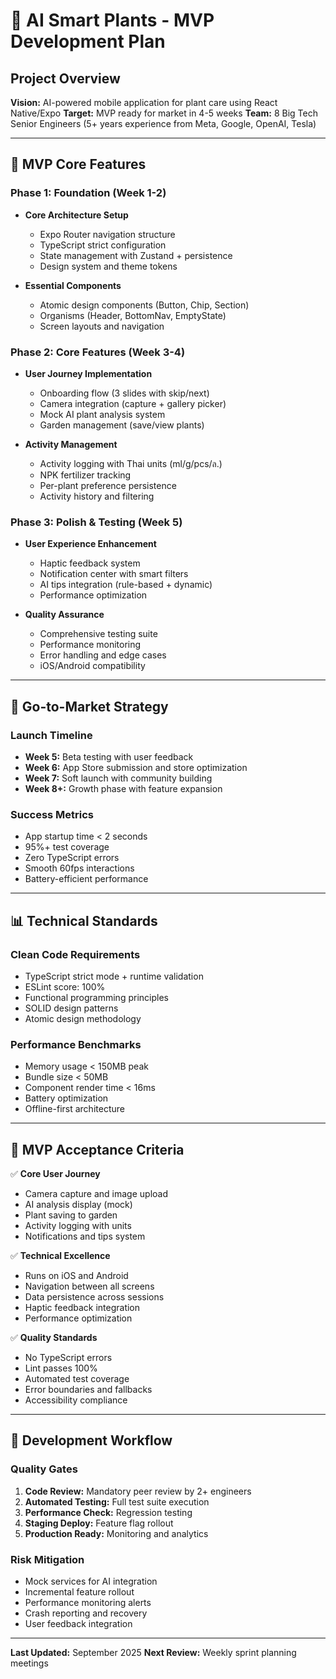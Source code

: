 # 🌱 AI Smart Plants - MVP Development Plan

## Project Overview
**Vision:** AI-powered mobile application for plant care using React Native/Expo
**Target:** MVP ready for market in 4-5 weeks
**Team:** 8 Big Tech Senior Engineers (5+ years experience from Meta, Google, OpenAI, Tesla)

---

## 🎯 MVP Core Features

### Phase 1: Foundation (Week 1-2)
- **Core Architecture Setup**
  - Expo Router navigation structure
  - TypeScript strict configuration
  - State management with Zustand + persistence
  - Design system and theme tokens

- **Essential Components**
  - Atomic design components (Button, Chip, Section)
  - Organisms (Header, BottomNav, EmptyState)
  - Screen layouts and navigation

### Phase 2: Core Features (Week 3-4)
- **User Journey Implementation**
  - Onboarding flow (3 slides with skip/next)
  - Camera integration (capture + gallery picker)
  - Mock AI plant analysis system
  - Garden management (save/view plants)

- **Activity Management**
  - Activity logging with Thai units (ml/g/pcs/ล.)
  - NPK fertilizer tracking
  - Per-plant preference persistence
  - Activity history and filtering

### Phase 3: Polish & Testing (Week 5)
- **User Experience Enhancement**
  - Haptic feedback system
  - Notification center with smart filters
  - AI tips integration (rule-based + dynamic)
  - Performance optimization

- **Quality Assurance**
  - Comprehensive testing suite
  - Performance monitoring
  - Error handling and edge cases
  - iOS/Android compatibility

---

## 🚀 Go-to-Market Strategy

### Launch Timeline
- **Week 5:** Beta testing with user feedback
- **Week 6:** App Store submission and store optimization
- **Week 7:** Soft launch with community building
- **Week 8+:** Growth phase with feature expansion

### Success Metrics
- App startup time < 2 seconds
- 95%+ test coverage
- Zero TypeScript errors
- Smooth 60fps interactions
- Battery-efficient performance

---

## 📊 Technical Standards

### Clean Code Requirements
- TypeScript strict mode + runtime validation
- ESLint score: 100%
- Functional programming principles
- SOLID design patterns
- Atomic design methodology

### Performance Benchmarks
- Memory usage < 150MB peak
- Bundle size < 50MB
- Component render time < 16ms
- Battery optimization
- Offline-first architecture

---

## 🎯 MVP Acceptance Criteria

✅ **Core User Journey**
- Camera capture and image upload
- AI analysis display (mock)
- Plant saving to garden
- Activity logging with units
- Notifications and tips system

✅ **Technical Excellence**
- Runs on iOS and Android
- Navigation between all screens
- Data persistence across sessions
- Haptic feedback integration
- Performance optimization

✅ **Quality Standards**
- No TypeScript errors
- Lint passes 100%
- Automated test coverage
- Error boundaries and fallbacks
- Accessibility compliance

---

## 🔄 Development Workflow

### Quality Gates
1. **Code Review:** Mandatory peer review by 2+ engineers
2. **Automated Testing:** Full test suite execution
3. **Performance Check:** Regression testing
4. **Staging Deploy:** Feature flag rollout
5. **Production Ready:** Monitoring and analytics

### Risk Mitigation
- Mock services for AI integration
- Incremental feature rollout
- Performance monitoring alerts
- Crash reporting and recovery
- User feedback integration

---

**Last Updated:** September 2025
**Next Review:** Weekly sprint planning meetings